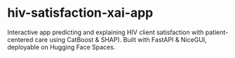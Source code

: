 # hiv-satisfaction-xai-app
Interactive app predicting and explaining HIV client satisfaction with patient-centered care using CatBoost &amp; SHAP). Built with FastAPI &amp; NiceGUI, deployable on Hugging Face Spaces.
